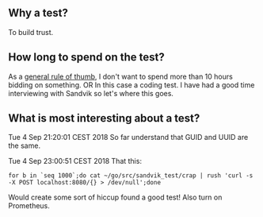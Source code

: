 ## Why a test?
To build trust.

## How long to spend on the test?
As a [general rule of thumb](https://en.wikipedia.org/wiki/Rule_of_thumb), I don't want to spend more than 10 hours bidding on something. OR In this case a coding test. I have had a good time interviewing with Sandvik so let's where this goes.

## What is most interesting about a test?

Tue  4 Sep  21:20:01 CEST 2018
So far understand that GUID and UUID are the same.

Tue  4 Sep 23:00:51 CEST 2018
That this:
```
for b in `seq 1000`;do cat ~/go/src/sandvik_test/crap | rush 'curl -s -X POST localhost:8080/{} > /dev/null';done
```
Would create some sort of hiccup found a good test! Also turn on Prometheus.
